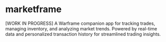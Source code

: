 # marketframe
[WORK IN PROGRESS] A Warframe companion app for tracking trades, managing inventory, and analyzing market trends. Powered by real-time data and personalized transaction history for streamlined trading insights.